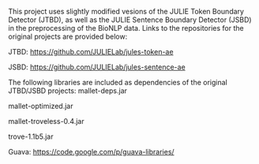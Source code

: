 This project uses slightly modified vesions of the JULIE Token Boundary Detector (JTBD), as well as the JULIE Sentence Boundary Detector (JSBD) in the preprocessing of the BioNLP data. Links to the repositories for the original projects are provided below:

JTBD: https://github.com/JULIELab/jules-token-ae

JSBD: https://github.com/JULIELab/jules-sentence-ae

The following libraries are included as dependencies of the original JTBD/JSBD projects:
mallet-deps.jar

mallet-optimized.jar

mallet-troveless-0.4.jar

trove-1.1b5.jar


Guava: https://code.google.com/p/guava-libraries/

